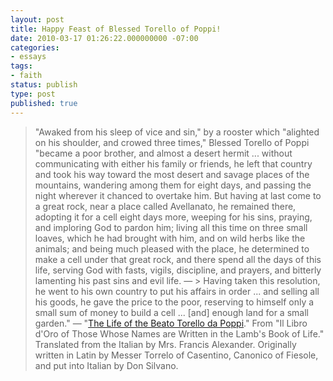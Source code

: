 ```yaml
---
layout: post
title: Happy Feast of Blessed Torello of Poppi!
date: 2010-03-17 01:26:22.000000000 -07:00
categories:
- essays
tags:
- faith
status: publish
type: post
published: true
---
```

> "Awaked from his sleep of vice and sin," by a rooster which "alighted on his shoulder, and crowed three times," Blessed Torello of Poppi "became a poor brother, and almost a desert hermit ... without communicating with either his family or friends, he left that country and took his way toward the most desert and savage places of the mountains, wandering among them for eight days, and passing the night wherever it chanced to overtake him. But having at last come to a great rock, near a place called Avellanato, he remained there, adopting it for a cell eight days more, weeping for his sins, praying, and imploring God to pardon him; living all this time on three small loaves, which he had brought with him, and on wild herbs like the animals; and being much pleased with the place, he determined to make a cell under that great rock, and there spend all the days of this life, serving God with fasts, vigils, discipline, and prayers, and bitterly lamenting his past sins and evil life.
&mdash; > Having taken this resolution, he went to his own country to put his affairs in order ... and selling all his goods, he gave the price to the poor, reserving to himself only a small sum of money to build a cell ... [and] enough land for a small garden."
&mdash; "[The Life of the Beato Torello da Poppi](http://www.gutenberg.org/cache/epub/6622/pg6622.html#id00730)." From "Il Libro d'Oro of Those Whose Names are Written in the Lamb's Book of Life." Translated from the Italian by Mrs. Francis Alexander. Originally written in Latin by Messer Torrelo of Casentino, Canonico of Fiesole, and put into Italian by Don Silvano.
